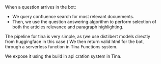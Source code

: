 When  a question arrives in the bot:

- We query confluence search for most relevant docuements.
- Then, we use the question answering algorithm to perform selection of both the articles relevance and paragraph highlighting.

The pipeline for tina is very simple, as (we use distilbert models directly from huggingface in this case.)
We then return valid html for the bot, through a serverless function in Tina Functions system.

We expose it using the build in api cration system in Tina.

